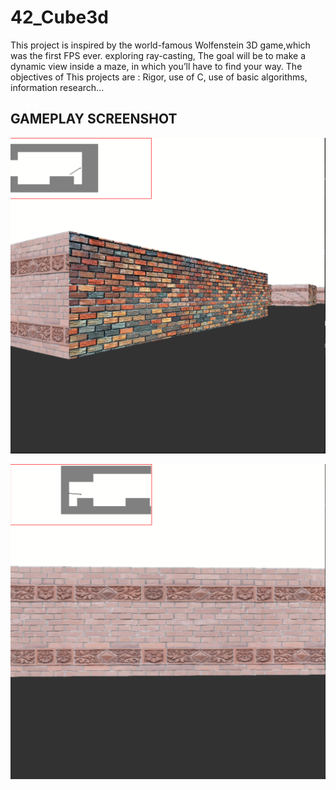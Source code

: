 # 42_Cube3d
This project is inspired by the world-famous Wolfenstein 3D game,which was the first FPS ever.
exploring ray-casting, The goal will be to make a dynamic view inside a maze, in which you’ll have to find your way.
The objectives of This projects are : Rigor, use of C, use
of basic algorithms, information research...

## GAMEPLAY SCREENSHOT

![image description](./images/image.png)

![image description](./images/image2.png)

